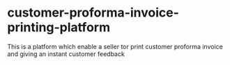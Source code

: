 # customer-proforma-invoice-printing-platform
This is a platform which enable a seller tor print customer proforma invoice and giving an instant customer feedback
